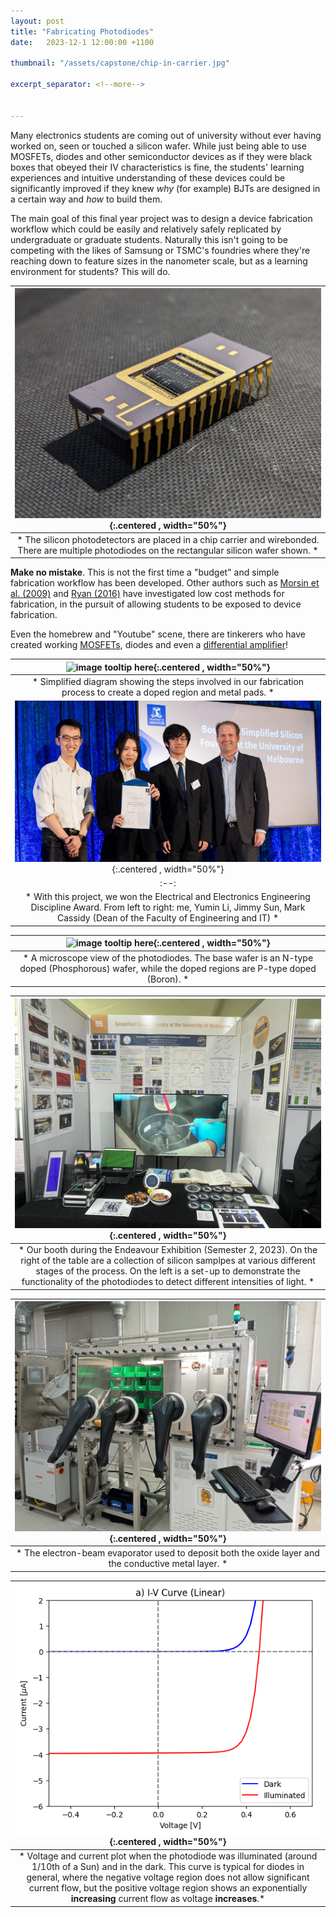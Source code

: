```yaml
---
layout: post
title: "Fabricating Photodiodes"
date:   2023-12-1 12:00:00 +1100

thumbnail: "/assets/capstone/chip-in-carrier.jpg"

excerpt_separator: <!--more-->


---
```


Many electronics students are coming out of university without ever having worked on, seen or touched a silicon wafer. <!--more--> 
While just being able to use MOSFETs, diodes and other semiconductor devices as if they were black boxes that obeyed their IV characteristics is fine, the students' learning experiences and intuitive understanding of these devices could be significantly improved if they knew *why* (for example) BJTs are designed in a certain way and *how* to build them.



The main goal of this final year project was to design a device fabrication workflow which could be easily and relatively safely replicated by undergraduate or graduate students. Naturally this isn't going to be competing with the likes of Samsung or TSMC's foundries where they're reaching down to feature sizes in the nanometer scale, but as a learning environment for students? This will do. 

|![image tooltip here](/assets/capstone/chip-in-carrier.jpg){:.centered , width="50%"}|
|:--:| 
| * The silicon photodetectors are placed in a chip carrier and wirebonded. There are multiple photodiodes on the rectangular silicon wafer shown. * |




**Make no mistake**. This is not the first time a "budget" and simple fabrication workflow has been developed. Other authors such as [Morsin et al. (2009)](https://ieeexplore.ieee.org/abstract/document/5356421/) and [Ryan (2016)](https://digitalscholarship.unlv.edu/cgi/viewcontent.cgi?article=3901&context=thesesdissertations) have investigated low cost methods for fabrication, in the pursuit of allowing students to be exposed to device fabrication.

Even the homebrew and "Youtube" scene, there are tinkerers who have created working [MOSFETs](https://www.youtube.com/watch?v=w_znRopGtbE), diodes and even a [differential amplifier](http://sam.zeloof.xyz/first-ic/)!





|![image tooltip here](/assets/capstone/a4_crosssection.png){:.centered , width="50%"}|
|:--:| 
| * Simplified diagram showing the steps involved in our fabrication process to create a doped region and metal pads. * |
|![image tooltip here](/assets/capstone/EEE-Discipline-Award-Simplified-Silicon.png){:.centered , width="50%"}|
|:--:| 
| * With this project, we won the Electrical and Electronics Engineering Discipline Award. From left to right: me, Yumin Li, Jimmy Sun, Mark Cassidy (Dean of the Faculty of Engineering and IT) * |


|![image tooltip here](/assets/capstone/capstone_poster_annotated_microscope.png){:.centered , width="50%"}|
|:--:| 
| * A microscope view of the photodiodes. The base wafer is an N-type doped (Phosphorous) wafer, while the doped regions are P-type doped (Boron). * |


|![image tooltip here](/assets/capstone/booth_endeavour.jpg){:.centered , width="50%"}|
|:--:| 
| * Our booth during the Endeavour Exhibition (Semester 2, 2023). On the right of the table are a collection of silicon samplpes at various different stages of the process. On the left is a set-up to demonstrate the functionality of the photodiodes to detect different intensities of light. * |

|![image tooltip here](/assets/capstone/depositer.jpg){:.centered , width="50%"}|
|:--:| 
| * The electron-beam evaporator used to deposit both the oxide layer and the conductive metal layer. * |



|![image tooltip here](/assets/capstone/iv-curve.png){:.centered , width="50%"}|
|:--:| 
| * Voltage and current plot when the photodiode was illuminated (around 1/10th of a Sun) and in the dark. This curve is typical for diodes in general, where the negative voltage region does not allow significant current flow, but the positive voltage region shows an exponentially **increasing** current flow as voltage **increases**.* |